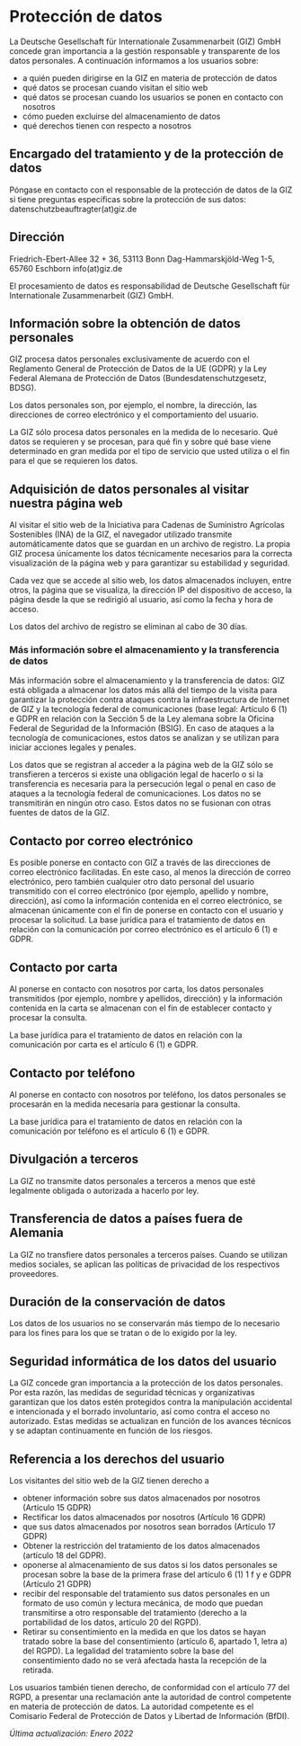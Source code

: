 # Protección de datos

La Deutsche Gesellschaft für Internationale Zusammenarbeit (GIZ) GmbH concede gran importancia a la gestión responsable y transparente de los datos personales. A continuación informamos a los usuarios sobre:

- a quién pueden dirigirse en la GIZ en materia de protección de datos
- qué datos se procesan cuando visitan el sitio web
- qué datos se procesan cuando los usuarios se ponen en contacto con nosotros
- cómo pueden excluirse del almacenamiento de datos
- qué derechos tienen con respecto a nosotros

## Encargado del tratamiento y de la protección de datos
Póngase en contacto con el responsable de la protección de datos de la GIZ si tiene preguntas específicas sobre la protección de sus datos:
datenschutzbeauftragter(at)giz.de

## Dirección
Friedrich-Ebert-Allee 32 + 36, 53113 Bonn
Dag-Hammarskjöld-Weg 1-5, 65760 Eschborn
info(at)giz.de

El procesamiento de datos es responsabilidad de Deutsche Gesellschaft für Internationale Zusammenarbeit (GIZ) GmbH.

## Información sobre la obtención de datos personales
GIZ procesa datos personales exclusivamente de acuerdo con el Reglamento General de Protección de Datos de la UE (GDPR) y la Ley Federal Alemana de Protección de Datos (Bundesdatenschutzgesetz, BDSG).

Los datos personales son, por ejemplo, el nombre, la dirección, las direcciones de correo electrónico y el comportamiento del usuario.

La GIZ sólo procesa datos personales en la medida de lo necesario. Qué datos se requieren y se procesan, para qué fin y sobre qué base viene determinado en gran medida por el tipo de servicio que usted utiliza o el fin para el que se requieren los datos.

## Adquisición de datos personales al visitar nuestra página web
Al visitar el sitio web de la Iniciativa para Cadenas de Suministro Agrícolas Sostenibles (INA) de la GIZ, el navegador utilizado transmite automáticamente datos que se guardan en un archivo de registro. La propia GIZ procesa únicamente los datos técnicamente necesarios para la correcta visualización de la página web y para garantizar su estabilidad y seguridad.

Cada vez que se accede al sitio web, los datos almacenados incluyen, entre otros, la página que se visualiza, la dirección IP del dispositivo de acceso, la página desde la que se redirigió al usuario, así como la fecha y hora de acceso.

Los datos del archivo de registro se eliminan al cabo de 30 días.

### Más información sobre el almacenamiento y la transferencia de datos
Más información sobre el almacenamiento y la transferencia de datos:
GIZ está obligada a almacenar los datos más allá del tiempo de la visita para garantizar la protección contra ataques contra la infraestructura de Internet de GIZ y la tecnología federal de comunicaciones (base legal: Artículo 6 (1) e GDPR en relación con la Sección 5 de la Ley alemana sobre la Oficina Federal de Seguridad de la Información (BSIG). En caso de ataques a la tecnología de comunicaciones, estos datos se analizan y se utilizan para iniciar acciones legales y penales.

Los datos que se registran al acceder a la página web de la GIZ sólo se transfieren a terceros si existe una obligación legal de hacerlo o si la transferencia es necesaria para la persecución legal o penal en caso de ataques a la tecnología federal de comunicaciones. Los datos no se transmitirán en ningún otro caso. Estos datos no se fusionan con otras fuentes de datos de la GIZ.

## Contacto por correo electrónico
Es posible ponerse en contacto con GIZ a través de las direcciones de correo electrónico facilitadas. En este caso, al menos la dirección de correo electrónico, pero también cualquier otro dato personal del usuario transmitido con el correo electrónico (por ejemplo, apellido y nombre, dirección), así como la información contenida en el correo electrónico, se almacenan únicamente con el fin de ponerse en contacto con el usuario y procesar la solicitud.
La base jurídica para el tratamiento de datos en relación con la comunicación por correo electrónico es el artículo 6 (1) e GDPR.

## Contacto por carta
Al ponerse en contacto con nosotros por carta, los datos personales transmitidos (por ejemplo, nombre y apellidos, dirección) y la información contenida en la carta se almacenan con el fin de establecer contacto y procesar la consulta.

La base jurídica para el tratamiento de datos en relación con la comunicación por carta es el artículo 6 (1) e GDPR.

## Contacto por teléfono
Al ponerse en contacto con nosotros por teléfono, los datos personales se procesarán en la medida necesaria para gestionar la consulta.

La base jurídica para el tratamiento de datos en relación con la comunicación por teléfono es el artículo 6 (1) e GDPR.

## Divulgación a terceros
La GIZ no transmite datos personales a terceros a menos que esté legalmente obligada o autorizada a hacerlo por ley.

## Transferencia de datos a países fuera de Alemania
La GIZ no transfiere datos personales a terceros países. Cuando se utilizan medios sociales, se aplican las políticas de privacidad de los respectivos proveedores.

## Duración de la conservación de datos
Los datos de los usuarios no se conservarán más tiempo de lo necesario para los fines para los que se tratan o de lo exigido por la ley.

## Seguridad informática de los datos del usuario
La GIZ concede gran importancia a la protección de los datos personales. Por esta razón, las medidas de seguridad técnicas y organizativas garantizan que los datos estén protegidos contra la manipulación accidental e intencionada y el borrado involuntario, así como contra el acceso no autorizado. Estas medidas se actualizan en función de los avances técnicos y se adaptan continuamente en función de los riesgos.

## Referencia a los derechos del usuario
Los visitantes del sitio web de la GIZ tienen derecho a

- obtener información sobre sus datos almacenados por nosotros (Artículo 15 GDPR)
- Rectificar los datos almacenados por nosotros (Artículo 16 GDPR)
- que sus datos almacenados por nosotros sean borrados (Artículo 17 GDPR)
- Obtener la restricción del tratamiento de los datos almacenados (artículo 18 del GDPR).
- oponerse al almacenamiento de sus datos si los datos personales se procesan sobre la base de la primera frase del artículo 6 (1) 1 f y e GDPR (Artículo 21 GDPR)
- recibir del responsable del tratamiento sus datos personales en un formato de uso común y lectura mecánica, de modo que puedan transmitirse a otro responsable del tratamiento (derecho a la portabilidad de los datos, artículo 20 del RGPD).
- Retirar su consentimiento en la medida en que los datos se hayan tratado sobre la base del consentimiento (artículo 6, apartado 1, letra a) del RGPD). La legalidad del tratamiento sobre la base del consentimiento dado no se verá afectada hasta la recepción de la retirada.

Los usuarios también tienen derecho, de conformidad con el artículo 77 del RGPD, a presentar una reclamación ante la autoridad de control competente en materia de protección de datos. La autoridad competente es el Comisario Federal de Protección de Datos y Libertad de Información (BfDI).

*Última actualización: Enero 2022*

